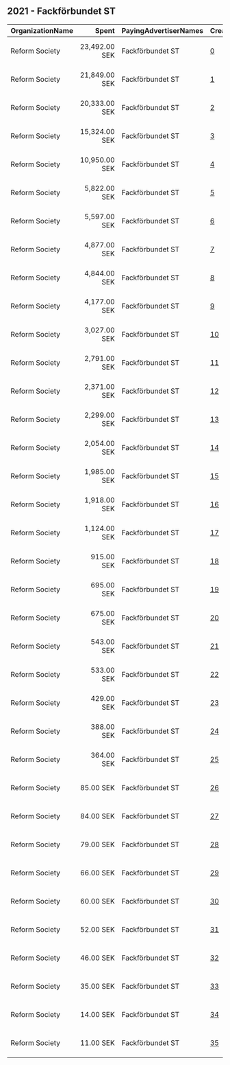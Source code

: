 ## 2021 - Fackförbundet ST 
|OrganizationName|Spent|PayingAdvertiserNames|CreativeUrls|Impressions|Genders|AgeBrackets|CountryCodes|BillingAddresses|CandidateBallotInformation|
|:---|---:|:---|:---|---:|:---|:---|:---|:---|:---|
|Reform Society|23,492.00 SEK|Fackförbundet ST|[0](https://www.snap.com/political-ads/asset/b33bd510d63ad611fe1e588fe819b77d93ae56f44aa39c2a49692ed3a184aaaa?mediaType=mp4)|398,442||25-34|sweden|"Kungsgatan 18,Stockholm,111 35,SE"||
|Reform Society|21,849.00 SEK|Fackförbundet ST|[1](https://www.snap.com/political-ads/asset/a3b7b6d036c53fcddc2d325c968352832d20e7778c6839d3fd752d1fbddd940a?mediaType=mp4)|389,137||25-34|sweden|"Kungsgatan 18,Stockholm,111 35,SE"||
|Reform Society|20,333.00 SEK|Fackförbundet ST|[2](https://www.snap.com/political-ads/asset/600ff4e5280d5f5f8e26df3073898256d51cf4378949ad9ac9b4dcae269ba44f?mediaType=mp4)|390,443||25-34|sweden|"Kungsgatan 18,Stockholm,111 35,SE"||
|Reform Society|15,324.00 SEK|Fackförbundet ST|[3](https://www.snap.com/political-ads/asset/f5417b001b885d1a6b339585652e9205f6e700b68a89402c712f09e9bd53b23d?mediaType=mp4)|256,350||25-34|sweden|"Kungsgatan 18,Stockholm,111 35,SE"||
|Reform Society|10,950.00 SEK|Fackförbundet ST|[4](https://www.snap.com/political-ads/asset/1554df2a032029fbcbdcb350434b8efb2507b8d337ec630ba0aec041eeddcbee?mediaType=png)|190,229||25-34|sweden|"Kungsgatan 18,Stockholm,111 35,SE"||
|Reform Society|5,822.00 SEK|Fackförbundet ST|[5](https://www.snap.com/political-ads/asset/ad85876f3f3195e39d52d6a31669f7148984856c7d0d4851d9dba151e812821d?mediaType=png)|175,316||20-49|sweden|"Kungsgatan 18,Stockholm,111 35,SE"||
|Reform Society|5,597.00 SEK|Fackförbundet ST|[6](https://www.snap.com/political-ads/asset/4906d48c5a5dc90019f70648a2b94543735d9e3636d515fcf8a9521d57a4723b?mediaType=png)|102,171||25-34|sweden|"Kungsgatan 18,Stockholm,111 35,SE"||
|Reform Society|4,877.00 SEK|Fackförbundet ST|[7](https://www.snap.com/political-ads/asset/b781c61035df1b864e68c95e02cb570649529d43bb131c637d8855c75b6732fe?mediaType=png)|184,118||25-34|sweden|"Kungsgatan 18,Stockholm,111 35,SE"||
|Reform Society|4,844.00 SEK|Fackförbundet ST|[8](https://www.snap.com/political-ads/asset/fbd2b44ba30dc65447cd596e2c204a41d80ab758e242e6aebc66f92e55ccf04e?mediaType=png)|152,332||25-34|sweden|"Kungsgatan 18,Stockholm,111 35,SE"||
|Reform Society|4,177.00 SEK|Fackförbundet ST|[9](https://www.snap.com/political-ads/asset/94658720cc74f9cac367e1a991cdc8e7452db293ea7172b604d8390f29140aae?mediaType=png)|106,423||20-49|sweden|"Kungsgatan 18,Stockholm,111 35,SE"||
|Reform Society|3,027.00 SEK|Fackförbundet ST|[10](https://www.snap.com/political-ads/asset/4906d48c5a5dc90019f70648a2b94543735d9e3636d515fcf8a9521d57a4723b?mediaType=png)|94,269||20-40|sweden|"Kungsgatan 18,Stockholm,111 35,SE"||
|Reform Society|2,791.00 SEK|Fackförbundet ST|[11](https://www.snap.com/political-ads/asset/4906d48c5a5dc90019f70648a2b94543735d9e3636d515fcf8a9521d57a4723b?mediaType=png)|91,178||25-34|sweden|"Kungsgatan 18,Stockholm,111 35,SE"||
|Reform Society|2,371.00 SEK|Fackförbundet ST|[12](https://www.snap.com/political-ads/asset/9e97dbd6844bb6e89b78b1746f4bc833f2fd31da81958cd859dd1df43654c8f4?mediaType=png)|57,853||25-34|sweden|"Kungsgatan 18,Stockholm,111 35,SE"||
|Reform Society|2,299.00 SEK|Fackförbundet ST|[13](https://www.snap.com/political-ads/asset/fbd2b44ba30dc65447cd596e2c204a41d80ab758e242e6aebc66f92e55ccf04e?mediaType=png)|81,810||20-40|sweden|"Kungsgatan 18,Stockholm,111 35,SE"||
|Reform Society|2,054.00 SEK|Fackförbundet ST|[14](https://www.snap.com/political-ads/asset/1c23828b89728df0cbd15cc2544880e8a27718f42a22c94df2714ac5ef230644?mediaType=png)|33,244||25-34|sweden|"Kungsgatan 18,Stockholm,111 35,SE"||
|Reform Society|1,985.00 SEK|Fackförbundet ST|[15](https://www.snap.com/political-ads/asset/ace17fa5c31baab69703428613e8d61fa46d6d2e80639009df2936adaf018c2a?mediaType=png)|42,759||25-34|sweden|"Kungsgatan 18,Stockholm,111 35,SE"||
|Reform Society|1,918.00 SEK|Fackförbundet ST|[16](https://www.snap.com/political-ads/asset/a944279f67edad9ae992ad79bb15763b50ef80f0bae9c5625fca0b40baa47c37?mediaType=png)|43,209||25-34|sweden|"Kungsgatan 18,Stockholm,111 35,SE"||
|Reform Society|1,124.00 SEK|Fackförbundet ST|[17](https://www.snap.com/political-ads/asset/7b74e209709d62b10455065ee34e0ae892b1488e34a1ab70f832f2b06d552cd7?mediaType=png)|29,291||25-34|sweden|"Kungsgatan 18,Stockholm,111 35,SE"||
|Reform Society|915.00 SEK|Fackförbundet ST|[18](https://www.snap.com/political-ads/asset/ace17fa5c31baab69703428613e8d61fa46d6d2e80639009df2936adaf018c2a?mediaType=png)|25,436||20-40|sweden|"Kungsgatan 18,Stockholm,111 35,SE"||
|Reform Society|695.00 SEK|Fackförbundet ST|[19](https://www.snap.com/political-ads/asset/1554df2a032029fbcbdcb350434b8efb2507b8d337ec630ba0aec041eeddcbee?mediaType=png)|18,283||25-34|sweden|"Kungsgatan 18,Stockholm,111 35,SE"||
|Reform Society|675.00 SEK|Fackförbundet ST|[20](https://www.snap.com/political-ads/asset/1c23828b89728df0cbd15cc2544880e8a27718f42a22c94df2714ac5ef230644?mediaType=png)|19,172||20-40|sweden|"Kungsgatan 18,Stockholm,111 35,SE"||
|Reform Society|543.00 SEK|Fackförbundet ST|[21](https://www.snap.com/political-ads/asset/9e97dbd6844bb6e89b78b1746f4bc833f2fd31da81958cd859dd1df43654c8f4?mediaType=png)|18,429||20-40|sweden|"Kungsgatan 18,Stockholm,111 35,SE"||
|Reform Society|533.00 SEK|Fackförbundet ST|[22](https://www.snap.com/political-ads/asset/fbd2b44ba30dc65447cd596e2c204a41d80ab758e242e6aebc66f92e55ccf04e?mediaType=png)|17,874||25-34|sweden|"Kungsgatan 18,Stockholm,111 35,SE"||
|Reform Society|429.00 SEK|Fackförbundet ST|[23](https://www.snap.com/political-ads/asset/a944279f67edad9ae992ad79bb15763b50ef80f0bae9c5625fca0b40baa47c37?mediaType=png)|13,845||20-40|sweden|"Kungsgatan 18,Stockholm,111 35,SE"||
|Reform Society|388.00 SEK|Fackförbundet ST|[24](https://www.snap.com/political-ads/asset/7bb184cd45c90d036435b482bdb16f8c9b2dbb59363fb2015f3aef4bd5755951?mediaType=png)|11,631||20-40|sweden|"Kungsgatan 18,Stockholm,111 35,SE"||
|Reform Society|364.00 SEK|Fackförbundet ST|[25](https://www.snap.com/political-ads/asset/d944efcb723757b00801707fe7d1cb7cf7dd5f14ca2110d590684e991ee57c48?mediaType=png)|10,854||20-40|sweden|"Kungsgatan 18,Stockholm,111 35,SE"||
|Reform Society|85.00 SEK|Fackförbundet ST|[26](https://www.snap.com/political-ads/asset/c117b3a687bcfdd60e130ea9070ee39a620bdc18d37400356e67b20c21f26a54?mediaType=png)|3,449||25-34|sweden|"Kungsgatan 18,Stockholm,111 35,SE"||
|Reform Society|84.00 SEK|Fackförbundet ST|[27](https://www.snap.com/political-ads/asset/0300ac69a669c179b548153d37003fc7da018aa35c168080a5a3f1133b3e1849?mediaType=png)|3,660||25-34|sweden|"Kungsgatan 18,Stockholm,111 35,SE"||
|Reform Society|79.00 SEK|Fackförbundet ST|[28](https://www.snap.com/political-ads/asset/ad85876f3f3195e39d52d6a31669f7148984856c7d0d4851d9dba151e812821d?mediaType=png)|4,602||20-49|sweden|"Kungsgatan 18,Stockholm,111 35,SE"||
|Reform Society|66.00 SEK|Fackförbundet ST|[29](https://www.snap.com/political-ads/asset/b33bd510d63ad611fe1e588fe819b77d93ae56f44aa39c2a49692ed3a184aaaa?mediaType=mp4)|3,733||25-34|sweden|"Kungsgatan 18,Stockholm,111 35,SE"||
|Reform Society|60.00 SEK|Fackförbundet ST|[30](https://www.snap.com/political-ads/asset/9c94022809d177ba5543a3034fc33ae6b9fec232b1d09a860133fdcf2ab4b3b7?mediaType=png)|2,527||25-34|sweden|"Kungsgatan 18,Stockholm,111 35,SE"||
|Reform Society|52.00 SEK|Fackförbundet ST|[31](https://www.snap.com/political-ads/asset/4d277a3604324ba893990a15c162a4cce7b885c77fd54e766b01526dc1785b85?mediaType=png)|3,017||25-34|sweden|"Kungsgatan 18,Stockholm,111 35,SE"||
|Reform Society|46.00 SEK|Fackförbundet ST|[32](https://www.snap.com/political-ads/asset/94658720cc74f9cac367e1a991cdc8e7452db293ea7172b604d8390f29140aae?mediaType=png)|2,594||20-49|sweden|"Kungsgatan 18,Stockholm,111 35,SE"||
|Reform Society|35.00 SEK|Fackförbundet ST|[33](https://www.snap.com/political-ads/asset/f5417b001b885d1a6b339585652e9205f6e700b68a89402c712f09e9bd53b23d?mediaType=mp4)|1,757||25-34|sweden|"Kungsgatan 18,Stockholm,111 35,SE"||
|Reform Society|14.00 SEK|Fackförbundet ST|[34](https://www.snap.com/political-ads/asset/a3b7b6d036c53fcddc2d325c968352832d20e7778c6839d3fd752d1fbddd940a?mediaType=mp4)|747||25-34|sweden|"Kungsgatan 18,Stockholm,111 35,SE"||
|Reform Society|11.00 SEK|Fackförbundet ST|[35](https://www.snap.com/political-ads/asset/600ff4e5280d5f5f8e26df3073898256d51cf4378949ad9ac9b4dcae269ba44f?mediaType=mp4)|568||25-34|sweden|"Kungsgatan 18,Stockholm,111 35,SE"||
